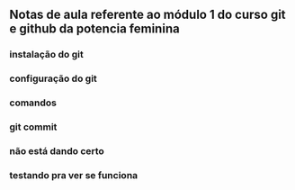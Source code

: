 ## Notas de aula referente ao módulo 1 do curso git e github da potencia feminina


### instalação do git

### configuração do git

### comandos


### git commit

### não está dando certo


### testando pra ver se funciona
